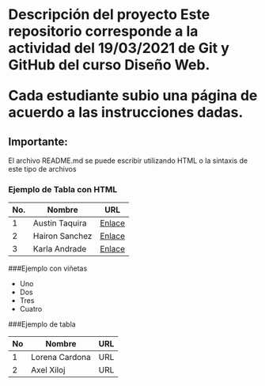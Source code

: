 <h1>Descripción del proyecto
Este repositorio corresponde a la actividad del 19/03/2021 de Git y GitHub del curso Diseño Web.

Cada estudiante subio una página de acuerdo a las instrucciones dadas.

## Importante:
El archivo README.md se puede escribir utilizando HTML o la sintaxis de este tipo de archivos

<h3> Ejemplo de Tabla con HTML</h3>
<table>
    <thead>
        <tr>
            <th>No.</th>
            <th>Nombre</th>
            <th>URL</th>
        </tr>
    </thead>
    <tbody>
        <tr>
            <td>1</td>
            <td>Austin Taquira</td>
            <td><a href="AustinTaquira.html">Enlace</a></td>
        </tr>
        <tr>
            <td>2</td>
            <td>Hairon Sanchez</td>
            <td><a href="haironsanchez.html">Enlace</a></td>
        </tr>
        <tr>
            <td>3</td>
            <td>Karla Andrade</td>
            <td><a href="KarlaAndrade.html">Enlace</a></td>
        </tr>
    </tbody>
</table>

###Ejemplo con viñetas

- Uno
- Dos
- Tres
- Cuatro


###Ejemplo de tabla

| No | Nombre         | URL |
| ------ | ------ | ------ |
| 1  | Lorena Cardona | URL |
| 2  | Axel Xiloj     | URL |




